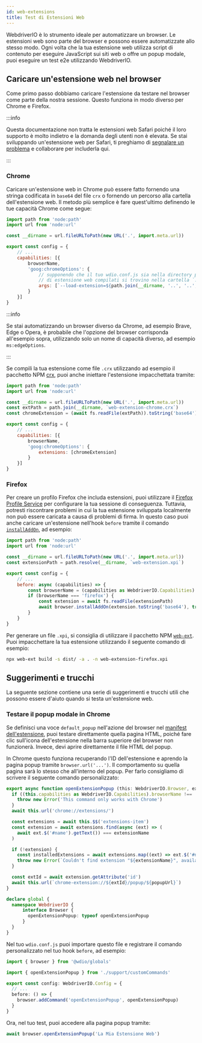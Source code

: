```yaml
---
id: web-extensions
title: Test di Estensioni Web
---
```


WebdriverIO è lo strumento ideale per automatizzare un browser. Le estensioni web sono parte del browser e possono essere automatizzate allo stesso modo. Ogni volta che la tua estensione web utilizza script di contenuto per eseguire JavaScript sui siti web o offre un popup modale, puoi eseguire un test e2e utilizzando WebdriverIO.

## Caricare un'estensione web nel browser

Come primo passo dobbiamo caricare l'estensione da testare nel browser come parte della nostra sessione. Questo funziona in modo diverso per Chrome e Firefox.

:::info

Questa documentazione non tratta le estensioni web Safari poiché il loro supporto è molto indietro e la domanda degli utenti non è elevata. Se stai sviluppando un'estensione web per Safari, ti preghiamo di [segnalare un problema](https://github.com/webdriverio/webdriverio/issues/new?assignees=&labels=Docs+%F0%9F%93%96%2CNeeds+Triaging+%E2%8F%B3&template=documentation.yml&title=%5B%F0%9F%93%96+Docs%5D%3A+%3Ctitle%3E) e collaborare per includerla qui.

:::

### Chrome

Caricare un'estensione web in Chrome può essere fatto fornendo una stringa codificata in `base64` del file `crx` o fornendo un percorso alla cartella dell'estensione web. Il metodo più semplice è fare quest'ultimo definendo le tue capacità Chrome come segue:

```js wdio.conf.js
import path from 'node:path'
import url from 'node:url'

const __dirname = url.fileURLToPath(new URL('.', import.meta.url))

export const config = {
    // ...
    capabilities: [{
        browserName,
        'goog:chromeOptions': {
            // supponendo che il tuo wdio.conf.js sia nella directory principale e i tuoi file
            // di estensione web compilati si trovino nella cartella `./dist`
            args: [`--load-extension=${path.join(__dirname, '..', '..', 'dist')}`]
        }
    }]
}
```

:::info

Se stai automatizzando un browser diverso da Chrome, ad esempio Brave, Edge o Opera, è probabile che l'opzione del browser corrisponda all'esempio sopra, utilizzando solo un nome di capacità diverso, ad esempio `ms:edgeOptions`.

:::

Se compili la tua estensione come file `.crx` utilizzando ad esempio il pacchetto NPM [crx](https://www.npmjs.com/package/crx), puoi anche iniettare l'estensione impacchettata tramite:

```js wdio.conf.js
import path from 'node:path'
import url from 'node:url'

const __dirname = url.fileURLToPath(new URL('.', import.meta.url))
const extPath = path.join(__dirname, `web-extension-chrome.crx`)
const chromeExtension = (await fs.readFile(extPath)).toString('base64')

export const config = {
    // ...
    capabilities: [{
        browserName,
        'goog:chromeOptions': {
            extensions: [chromeExtension]
        }
    }]
}
```

### Firefox

Per creare un profilo Firefox che includa estensioni, puoi utilizzare il [Firefox Profile Service](/docs/firefox-profile-service) per configurare la tua sessione di conseguenza. Tuttavia, potresti riscontrare problemi in cui la tua estensione sviluppata localmente non può essere caricata a causa di problemi di firma. In questo caso puoi anche caricare un'estensione nell'hook `before` tramite il comando [`installAddOn`](/docs/api/gecko#installaddon), ad esempio:

```js wdio.conf.js
import path from 'node:path'
import url from 'node:url'

const __dirname = url.fileURLToPath(new URL('.', import.meta.url))
const extensionPath = path.resolve(__dirname, `web-extension.xpi`)

export const config = {
    // ...
    before: async (capabilities) => {
        const browserName = (capabilities as WebdriverIO.Capabilities).browserName
        if (browserName === 'firefox') {
            const extension = await fs.readFile(extensionPath)
            await browser.installAddOn(extension.toString('base64'), true)
        }
    }
}
```

Per generare un file `.xpi`, si consiglia di utilizzare il pacchetto NPM [`web-ext`](https://www.npmjs.com/package/web-ext). Puoi impacchettare la tua estensione utilizzando il seguente comando di esempio:

```sh
npx web-ext build -s dist/ -a . -n web-extension-firefox.xpi
```

## Suggerimenti e trucchi

La seguente sezione contiene una serie di suggerimenti e trucchi utili che possono essere d'aiuto quando si testa un'estensione web.

### Testare il popup modale in Chrome

Se definisci una voce `default_popup` nell'azione del browser nel [manifest dell'estensione](https://developer.mozilla.org/en-US/docs/Mozilla/Add-ons/WebExtensions/manifest.json/browser_action), puoi testare direttamente quella pagina HTML, poiché fare clic sull'icona dell'estensione nella barra superiore del browser non funzionerà. Invece, devi aprire direttamente il file HTML del popup.

In Chrome questo funziona recuperando l'ID dell'estensione e aprendo la pagina popup tramite `browser.url('...')`. Il comportamento su quella pagina sarà lo stesso che all'interno del popup. Per farlo consigliamo di scrivere il seguente comando personalizzato:

```ts customCommand.ts
export async function openExtensionPopup (this: WebdriverIO.Browser, extensionName: string, popupUrl = 'index.html') {
  if ((this.capabilities as WebdriverIO.Capabilities).browserName !== 'chrome') {
    throw new Error('This command only works with Chrome')
  }
  await this.url('chrome://extensions/')

  const extensions = await this.$$('extensions-item')
  const extension = await extensions.find(async (ext) => (
    await ext.$('#name').getText()) === extensionName
  )

  if (!extension) {
    const installedExtensions = await extensions.map((ext) => ext.$('#name').getText())
    throw new Error(`Couldn't find extension "${extensionName}", available installed extensions are "${installedExtensions.join('", "')}"`)
  }

  const extId = await extension.getAttribute('id')
  await this.url(`chrome-extension://${extId}/popup/${popupUrl}`)
}

declare global {
  namespace WebdriverIO {
      interface Browser {
        openExtensionPopup: typeof openExtensionPopup
      }
  }
}
```

Nel tuo `wdio.conf.js` puoi importare questo file e registrare il comando personalizzato nel tuo hook `before`, ad esempio:

```ts wdio.conf.ts
import { browser } from '@wdio/globals'

import { openExtensionPopup } from './support/customCommands'

export const config: WebdriverIO.Config = {
  // ...
  before: () => {
    browser.addCommand('openExtensionPopup', openExtensionPopup)
  }
}
```

Ora, nel tuo test, puoi accedere alla pagina popup tramite:

```ts
await browser.openExtensionPopup('La Mia Estensione Web')
```